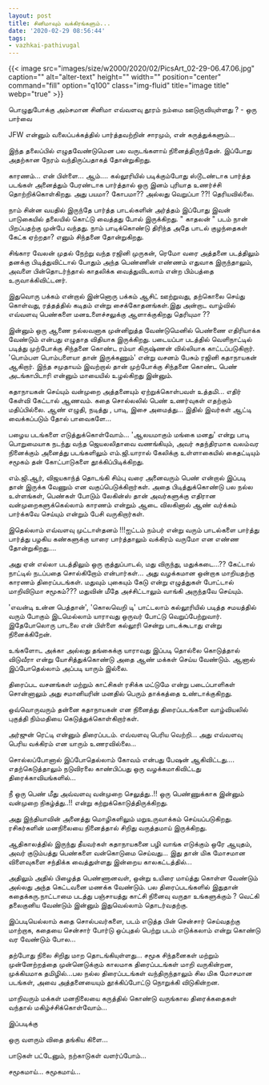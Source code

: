 ```yaml
---
layout: post
title: சினிமாவும் வக்கிரங்களும்...
date: '2020-02-29 08:56:44'
tags:
- vazhkai-pathivugal
---
```


{{< image src="images/size/w2000/2020/02/PicsArt_02-29-06.47.06.jpg" caption="" alt="alter-text" height="" width="" position="center" command="fill" option="q100" class="img-fluid" title="image title"  webp="true"  >}}

பொழுதுபோக்கு அம்சமான சினிமா எவ்வளவு தூரம் நம்மை ஊடுருவியுள்ளது ? - ஒரு பார்வை

JFW என்னும் வலைப்பக்கத்தில் பார்த்தவற்றின் சாரமும், என் கருத்துக்களும்...

‌‌இந்த தலைப்பில் எழுதவேண்டுமென பல வருடங்களாய் நினைத்திருந்தேன். இப்போது அதற்கான நேரம் வந்திருப்பதாகத் தோன்றுகிறது.

‌‌காரணம்... என் பிள்ளை... ஆம்.... கல்லூரியில் படிக்கும்போது ஸ்டூடண்டாக பார்த்த படங்கள் அனைத்தும் பேரண்டாக பார்த்தால் ஒரு இனம் புரியாத உணர்ச்சி தொற்றிக்கொள்கிறது. அது பயமா?  கோபமா?? அல்லது வெறுப்பா ??! தெரியவில்லை.

‌‌நாம் சின்ன வயதில் இருந்தே பார்த்த பாடல்களின் அர்த்தம் இப்போது இவன் பாடுகையில் தலையில் கொட்டு வைத்தது போல் இருக்கிறது. " காதலன் " படம் நான் பிறப்பதற்கு முன்பே வந்தது. நாம் பாடிக்கொண்டு திரிந்த அதே பாடல் குழந்தைகள் கேட்க ஏற்றதா? எனும் சிந்தனை தோன்றுகிறது.

‌‌சிங்கார வேலன் முதல் நேற்று வந்த ரஜினி முருகன், ரெமோ வரை அத்தனை படத்திலும் தனக்கு பிடித்துவிட்டால் போதும் அந்த பெண்ணின் எண்ணம் எதுவாக இருந்தாலும், அவளை பின்தொடர்ந்தால் காதலிக்க வைத்துவிடலாம் என்ற பிம்பத்தை உருவாக்கிவிட்டனர்.

இதுவொரு பக்கம் என்றால் இன்னொரு பக்கம் ஆசிட் ஊற்றுவது, தற்கொலை செய்து கொள்வது, ரத்தத்தில் கடிதம் என்று சைக்கோதனங்கள்.‌‌இது அன்றாட வாழ்வில் எவ்வளவு பெண்களை மனஉளைச்சலுக்கு ஆளாக்குகிறது தெரியுமா ??

‌‌இன்னும் ஒரு ஆணை நல்லவனாக முன்னிறுத்த வேண்டுமெனில் பெண்ணை எதிரியாக்க  வேண்டும் என்பது எழுதாத விதியாக இருக்கிறது. படையப்பா படத்தில் வெளிநாட்டில் படித்து முற்போக்கு சிந்தனை கொண்ட ரம்யா கிருஷ்ணன் வில்லியாக காட்டப்படுகிறார். 'பொம்பள பொம்பளையா தான் இருக்கணும்' என்று வசனம் பேசும் ரஜினி கதாநாயகன் ஆகிறார். இந்த சமுதாயம் இவற்றால் தான் முற்போக்கு சிந்தனை கொண்ட பெண் அடங்காபிடாரி என்னும் மாயையில் உழல்கிறது இன்னும்.

கதாநாயகன் செய்யும் வன்முறை அத்தனையும் ஏற்றுக்கொள்பவள் உத்தமி... எதிர் கேள்வி கேட்டால் ஆணவம். கதை சொல்லலில் பெண் உணர்வுகள் எதற்கும் மதிப்பில்லை. ஆண் எழுதி, நடித்து , பாடி, இசை அமைத்து... இதில் இவர்கள் ஆட்டி வைக்கப்படும் தோல் பாவைகளே...

‌‌பழைய படங்களை எடுத்துக்கொள்வோம்... 'ஆலயமாகும் மங்கை மனது' என்று பாடி பொறுமையாக நடந்து வந்த ஜெயலலிதாவை வணங்கியும், அவர் சுதந்திரமாக வலம்வர நினைக்கும் அனைத்து படங்களிலும் எம்.ஜி.யாரால் கேலிக்கு உள்ளாகையில் கைதட்டியும் சமூகம் தன் கோட்பாடுகளை தூக்கிப்பிடிக்கிறது.

‌‌எம்.ஜி.ஆர், விஜயகாந்த்  தொடங்கி சிம்பு வரை அனைவரும் பெண் என்றால் இப்படி தான் இருக்க வேணும் என வகுப்பெடுக்கிறார்கள். அதை பிடித்துக்கொண்டு பல நல்ல உள்ளங்கள், பெண்கள் போடும் லேகின்ஸ் தான் அவர்களுக்கு எதிரான வன்முறைகளுக்கெல்லாம் காரணம் என்றும் ஆடை விலகினால் ஆண் வர்க்கம் பார்க்கவே செய்யும் என்றும் பேசி வருகிறார்கள்.

இதெல்லாம் எவ்வளவு முட்டாள்தனம் !!!ஐட்டம் நம்பர் என்று வரும் பாடல்களை பார்த்து பார்த்து பழகிய கண்களுக்கு யாரை பார்த்தாலும் வக்கிரம் வருமோ என எண்ண தோன்றுகிறது....

‌‌அது ஏன் எல்லா படத்திலும் ஒரு குத்துப்பாடல், மது விருந்து, மதுக்கடை...?? கேட்டால் நாட்டில் நடப்பதை சொல்கிறோம் என்பார்கள்... அது வழக்கமான ஒன்றாக மாறியதற்கு காரணம் திரைப்படங்கள். மதுவும் புகையும் கேடு என்று எழுத்துகள் போட்டால் மாறிவிடுமா சமூகம்??? மதுவின் மீதே அச்சிட்டாலும் வாங்கி அருந்தவே செய்யும்.

‌‌'எவன்டி உன்ன பெத்தான்', 'கொலவெறி டி' பாட்டலாம் கல்லூரியில் படித்த சமயத்தில் வரும் போகும் இடமெல்லாம் யாராவது ஒருவர் போட்டு வெறுப்பேற்றுவார். இதேபோலொரு பாடலை என் பிள்ளை கல்லூரி சென்று பாடக்கூடாது என்று நினைக்கிறேன்.

‌‌உங்களோட அக்கா அல்லது தங்கைக்கு யாராவது இப்படி தொல்லை கொடுத்தால் விடுவீரா என்று யோசித்துக்கொண்டு அதை ஆண் மக்கள் செய்ய வேண்டும். ஆனால் இப்போதெல்லாம் அப்படி யாரும் இல்லை.

திரைப்பட வசனங்கள் மற்றும் காட்சிகள் ரசிக்க மட்டுமே என்று படைப்பாளிகள் சொன்னாலும் அது சமானியரின் மனதில் பெரும் தாக்கத்தை உண்டாக்குகிறது.

ஒவ்வொருவரும் தன்னை கதாநாயகன் என நினைத்து திரைப்படங்களை வாழ்வியலில் புகுத்தி நிம்மதியை கெடுத்துக்கொள்கிறார்கள்.

‌‌அர்ஜுன் ரெட்டி என்னும் திரைப்படம். எவ்வளவு பெரிய வெற்றி... அது எவ்வளவு பெரிய வக்கிரம் என யாரும் உணரவில்லை...

சொல்லப்போனால் இப்போதெல்லாம் கோவம் என்பது பேஷன் ஆகிவிட்டது.... எதற்கெடுத்தாலும் நடுவிரலை காண்பிப்பது ஒரு வழக்கமாகிவிட்டது திரைக்காவியங்களில்...

நீ ஒரு பெண் மீது அவ்வளவு வன்முறை செலுத்து..!!  ஒரு பெண்ணுக்காக இன்னும் வன்முறை நிகழ்த்து..!! என்று கற்றுக்கொடுத்திருக்கிறது.

‌‌அது இந்தியாவின் அனைத்து மொழிகளிலும் மறுஉருவாக்கம் செய்யப்படுகிறது. ரசிகர்களின் மனநிலையை நினைத்தால் சிறிது வருத்தமாய் இருக்கிறது.

‌‌ஆதிகாலத்தில் இருந்து தீயவர்கள் கதாநாயகனை பழி வாங்க எடுக்கும் ஒரே ஆயுதம், அவர் குடும்பத்து பெண்களை வன்கொடுமை செய்வது... இது தான் மிக மோசமான விளைவுகளை சந்திக்க வைத்துள்ளது இன்றைய காலகட்டத்தில்...

அதிலும் அதில் பிழைத்த பெண்ணானவள், ஒன்று உயிரை மாய்த்து கொள்ள வேண்டும் அல்லது அந்த கெட்டவனை மணக்க வேண்டும். பல திரைப்படங்களில் இதுதான் கதைக்கரு.நாட்டாமை  படத்து பஞ்சாயத்து காட்சி நினைவு வருதா உங்களுக்கும் ? வெட்கி தலைகுனிய வேண்டும் இன்னும் இதுவெல்லாம் தொடர்வதற்கு.

‌‌இப்படியெல்லாம் கதை சொல்பவர்களை, படம் எடுத்த பின் சென்சார் செய்வதற்கு மாற்றாக, கதையை சென்சார் போர்டு ஒப்புதல் பெற்று படம் எடுக்கலாம் என்று கொண்டு வர வேண்டும் போல...

‌‌தற்போது நிலை சிறிது மாற தொடங்கியுள்ளது... சமூக சிந்தனைகள் மற்றும் முன்னேற்றத்தை முன்னெடுக்கும் காலமாக திரைப்படங்கள் மாறி வருகின்றன, முக்கியமாக தமிழில்...‌‌பல நல்ல திரைப்படங்கள் வந்திருந்தாலும் சில மிக மோசமான படங்கள், அவை அத்தனையையும் தூக்கிப்போட்டு நொறுக்கி விடுகின்றன.

மாறிவரும் மக்கள் மனநிலையை கருத்தில் கொண்டு வருங்கால திரைக்கதைகள் வந்தால் மகிழ்ச்சிக்கொள்வோம்...

‌‌இப்படிக்கு

‌‌ஒரு வளரும் விதை தங்கிய கிளை...

‌‌பாடுகள் பட்டேனும், நற்காடுகள் வளர்ப்போம்...‌‌

சமூகமாய்... சுமூகமாய்...